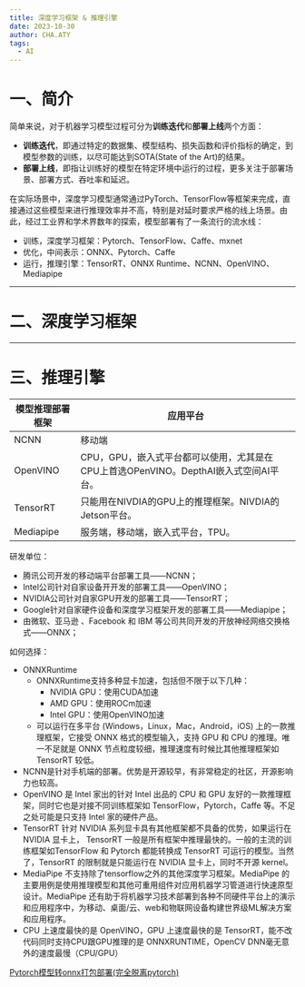 ```yaml
---
title: 深度学习框架 & 推理引擎
date: 2023-10-30
author: CHA.ATY
tags:
  - AI
---
```


# 一、简介

简单来说，对于机器学习模型过程可分为**训练迭代**和**部署上线**两个方面：

- **训练迭代**，即通过特定的数据集、模型结构、损失函数和评价指标的确定，到模型参数的训练，以尽可能达到SOTA(State of the Art)的结果。
- **部署上线**，即指让训练好的模型在特定环境中运行的过程，更多关注于部署场景、部署方式、吞吐率和延迟。

在实际场景中，深度学习模型通常通过PyTorch、TensorFlow等框架来完成，直接通过这些模型来进行推理效率并不高，特别是对延时要求严格的线上场景。由此，经过工业界和学术界数年的探索，模型部署有了一条流行的流水线：
- 训练，深度学习框架：Pytorch、TensorFlow、Caffe、mxnet
- 优化，中间表示：ONNX、Pytorch、Caffe
- 运行，推理引擎：TensorRT、ONNX Runtime、NCNN、OpenVINO、Mediapipe

---

# 二、深度学习框架

---

# 三、推理引擎

|模型推理部署框架|应用平台|
|---|---|
|NCNN|移动端|
|OpenVINO|CPU，GPU，嵌入式平台都可以使用，尤其是在CPU上首选OPenVINO。DepthAI嵌入式空间AI平台。|
|TensorRT|只能用在NIVDIA的GPU上的推理框架。NIVDIA的Jetson平台。|
|Mediapipe|服务端，移动端，嵌入式平台，TPU。|

研发单位：
- 腾讯公司开发的移动端平台部署工具——NCNN；
- Intel公司针对自家设备开开发的部署工具——OpenVINO；
- NVIDIA公司针对自家GPU开发的部署工具——TensorRT；
- Google针对自家硬件设备和深度学习框架开发的部署工具——Mediapipe；
- 由微软、亚马逊 、Facebook 和 IBM 等公司共同开发的开放神经网络交换格式——ONNX；

如何选择：
- ONNXRuntime 
	- ONNXRuntime支持多种显卡加速，包括但不限于以下几种：
		- NVIDIA GPU：使用CUDA加速
		- AMD GPU：使用ROCm加速
		- Intel GPU：使用OpenVINO加速
	- 可以运行在多平台 (Windows，Linux，Mac，Android，iOS) 上的一款推理框架，它接受 ONNX 格式的模型输入，支持 GPU 和 CPU 的推理。唯一不足就是 ONNX 节点粒度较细，推理速度有时候比其他推理框架如 TensorRT 较低。
- NCNN是针对手机端的部署。优势是开源较早，有非常稳定的社区，开源影响力也较高。
- OpenVINO 是 Intel 家出的针对 Intel 出品的 CPU 和 GPU 友好的一款推理框架，同时它也是对接不同训练框架如 TensorFlow，Pytorch，Caffe 等。不足之处可能是只支持 Intel 家的硬件产品。
- TensorRT 针对 NVIDIA 系列显卡具有其他框架都不具备的优势，如果运行在 NVIDIA 显卡上， TensorRT 一般是所有框架中推理最快的。一般的主流的训练框架如TensorFlow 和 Pytorch 都能转换成 TensorRT 可运行的模型。当然了，TensorRT 的限制就是只能运行在 NVIDIA 显卡上，同时不开源 kernel。
- MediaPipe 不支持除了tensorflow之外的其他深度学习框架。MediaPipe 的主要用例是使用推理模型和其他可重用组件对应用机器学习管道进行快速原型设计。MediaPipe 还有助于将机器学习技术部署到各种不同硬件平台上的演示和应用程序中，为移动、桌面/云、web和物联网设备构建世界级ML解决方案和应用程序。
- CPU 上速度最快的是 OpenVINO，GPU 上速度最快的是 TensorRT，能不改代码同时支持CPU跟GPU推理的是 ONNXRUNTIME，OpenCV DNN毫无意外的速度最慢（CPU/GPU）

[Pytorch模型转onnx打包部署(完全脱离pytorch)](https://blog.csdn.net/qq_44932092/article/details/127756016#t12)